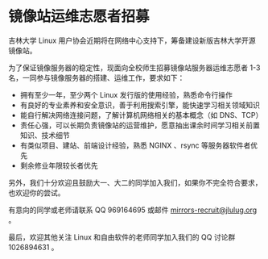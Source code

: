 # 镜像站运维志愿者招募

吉林大学 Linux 用户协会近期将在网络中心支持下，筹备建设新版吉林大学开源镜像站。

为了保证镜像服务器的稳定性，现面向全校师生招募镜像站服务器运维志愿者 1-3 名，一同参与镜像服务器的搭建、运维工作，要求如下：

- 拥有至少一年，至少两个 Linux 发行版的使用经验，熟悉命令行操作
- 有良好的专业素养和安全意识，善于利用搜索引擎，能快速学习相关领域知识
- 能自行解决网络连接问题，了解计算机网络相关的基本概念（如 DNS、TCP）
- 责任心强，可以长期负责镜像站的运营维护，愿意抽出课余时间学习相关前置知识、技术细节
- 有类似项目、建站、前端设计经验，熟悉 NGINX 、rsync 等服务器软件者优先
- 剩余修业年限较长者优先

另外，我们十分欢迎且鼓励大一、大二的同学加入我们，如果你不完全符合要求，也欢迎你的尝试。

有意向的同学或老师请联系 QQ 969164695 或邮件 mirrors-recruit@jlulug.org 。

最后，欢迎其他关注 Linux 和自由软件的老师同学加入我们的 QQ 讨论群 1026894631 。